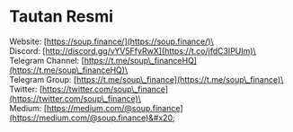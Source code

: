 # Tautan Resmi

Website: [https://soup.finance/](https://soup.finance/)\
\
Discord:  [http://discord.gg/vYV5FfyRwX](https://t.co/jfdC3IPUIm)\
\
Telegram Channel: [https://t.me/soup\_financeHQ](https://t.me/soup\_financeHQ)\
\
Telegram Group: [https://t.me/soup\_finance](https://t.me/soup\_finance)\
\
Twitter: [https://twitter.com/soup\_finance](https://twitter.com/soup\_finance)\
\
Medium: [https://medium.com/@soup.finance](https://medium.com/@soup.finance)&#x20;
